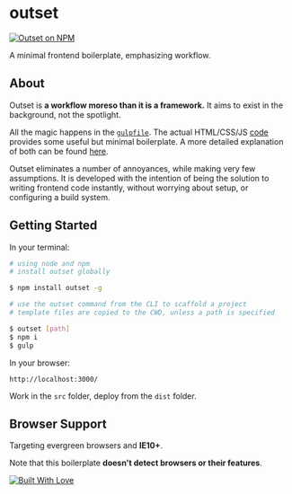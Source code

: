 # outset

[![Outset on NPM](https://img.shields.io/npm/v/outset.svg?style=flat-square)](https://www.npmjs.com/package/outset)

A minimal frontend boilerplate, emphasizing workflow.

## About

Outset is **a workflow moreso than it is a framework.** It aims to exist in the background, not the spotlight.

All the magic happens in the [`gulpfile`](https://github.com/callmecavs/outset/blob/master/lib/gulpfile.js). The actual HTML/CSS/JS [code](https://github.com/callmecavs/outset/tree/master/lib/src) provides some useful but minimal boilerplate. A more detailed explanation of both can be found [here](https://github.com/callmecavs/outset/blob/master/DETAIL.md).

Outset eliminates a number of annoyances, while making very few assumptions. It is developed with the intention of being the solution to writing frontend code instantly, without worrying about setup, or configuring a build system.

## Getting Started

In your terminal:

```bash
# using node and npm
# install outset globally

$ npm install outset -g

# use the outset command from the CLI to scaffold a project
# template files are copied to the CWD, unless a path is specified

$ outset [path]
$ npm i
$ gulp
```

In your browser:

```
http://localhost:3000/
```

Work in the `src` folder, deploy from the `dist` folder.

## Browser Support

Targeting evergreen browsers and **IE10+**.

Note that this boilerplate **doesn't detect browsers or their features**.

[![Built With Love](http://forthebadge.com/images/badges/built-with-love.svg)](http://forthebadge.com)
